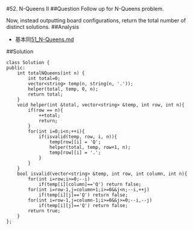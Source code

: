 #52. N-Queens II
##Question
Follow up for N-Queens problem.

Now, instead outputting board configurations, return the total number of distinct solutions.
##Analysis
* 基本同[51_N-Queens.md](52_N-Queens.md)

##Solution
```
class Solution {
public:
    int totalNQueens(int n) {
        int total=0;
        vector<string> temp(n, string(n, '.'));
        helper(total, temp, 0, n);
        return total;
    }
    void helper(int &total, vector<string> &temp, int row, int n){
        if(row == n){
            ++total;
            return;
        }
        for(int i=0;i<n;++i){
            if(isvalid(temp, row, i, n)){
                temp[row][i] = 'Q';
                helper(total, temp, row+1, n);
                temp[row][i] = '.';
            }
        }
    }
    bool isvalid(vector<string> &temp, int row, int column, int n){
        for(int i=row;i>=0;--i)
            if(temp[i][column]=='Q') return false;
        for(int i=row-1,j=column+1;i>=0&&j<n;--i,++j)
            if(temp[i][j]=='Q') return false;
        for(int i=row-1,j=column-1;i>=0&&j>=0;--i,--j)
            if(temp[i][j]=='Q') return false;
        return true;
    }
};
```
